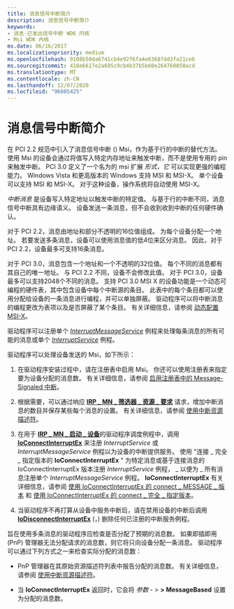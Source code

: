 ```yaml
---
title: 消息信号中断简介
description: 消息信号中断简介
keywords:
- 消息-已发出信号中断 WDK 内核
- Msi WDK 内核
ms.date: 06/16/2017
ms.localizationpriority: medium
ms.openlocfilehash: 9108b50da6741cb4e92f6fa4e63687dd3fa21ce6
ms.sourcegitcommit: 418e6617e2a695c9cb4b37b5b60e264760858acd
ms.translationtype: MT
ms.contentlocale: zh-CN
ms.lasthandoff: 12/07/2020
ms.locfileid: "96805425"
---
```

# <a name="introduction-to-message-signaled-interrupts"></a>消息信号中断简介


在 PCI 2.2 规范中引入了消息信号中断 () Msi，作为基于行的中断的替代方法。 使用 Msi 的设备会通过将值写入特定内存地址来触发中断，而不是使用专用的 pin 来触发中断。 PCI 3.0 定义了一个名为的 msi 扩展 *形式，它* 可以实现更强的编程能力。 Windows Vista 和更高版本的 Windows 支持 MSI 和 MSI-X。 单个设备可以支持 MSI 和 MSI-X。 对于这种设备，操作系统将自动使用 MSI-X。

*中断消息* 是设备写入特定地址以触发中断的特定值。 与基于行的中断不同，消息信号中断具有边缘语义。 设备发送一条消息，但不会收到收到中断的任何硬件确认。

对于 PCI 2.2，消息由地址和部分不透明的16位值组成。 为每个设备分配一个地址。 若要发送多条消息，设备可以使用消息值的低4位来区分消息。 因此，对于 PCI 2.2，设备最多可支持16条消息。

对于 PCI 3.0，消息包含一个地址和一个不透明的32位值。 每个不同的消息都有其自己的唯一地址。 与 PCI 2.2 不同，设备不会修改此值。 对于 PCI 3.0，设备最多可以支持2048个不同的消息。 支持 PCI 3.0 MSI X 的设备功能是一个动态可编程的硬件表，其中包含设备中每个中断源的条目。 此表中的每个条目都可以使用分配给设备的一条消息进行编程，并可以单独屏蔽。 驱动程序可以将中断消息的编程更改为表项以及是否屏蔽了某个条目。 有关详细信息，请参阅 [动态配置 MSI-X](dynamically-configuring-msi-x.md)。

驱动程序可以注册单个 [*InterruptMessageService*](/windows-hardware/drivers/ddi/wdm/nc-wdm-kmessage_service_routine) 例程来处理每条消息的所有可能的消息或单个 [*InterruptService*](/windows-hardware/drivers/ddi/wdm/nc-wdm-kservice_routine) 例程。

驱动程序可以处理设备发送的 Msi，如下所示：

1.  在驱动程序安装过程中，请在注册表中启用 Msi。 你还可以使用注册表来指定要为设备分配的消息数。 有关详细信息，请参阅 [启用注册表中的 Message-Signaled 中断](enabling-message-signaled-interrupts-in-the-registry.md)。

2.  根据需要，可以通过响应 [**IRP \_ MN \_ 筛选器 \_ 资源 \_ 要求**](./irp-mn-filter-resource-requirements.md) 请求，增加中断消息的数目并保存某些每个消息的设置。 有关详细信息，请参阅 [使用中断资源描述符](using-interrupt-resource-descriptors.md)。

3.  在用于 [**IRP \_ MN \_ 启动 \_ 设备**](./irp-mn-start-device.md)的驱动程序调度例程中，调用 [**IoConnectInterruptEx**](/windows-hardware/drivers/ddi/wdm/nf-wdm-ioconnectinterruptex) 来注册 *InterruptService* 或 *InterruptMessageService* 例程以为设备的中断提供服务。 使用 "连接 \_ 完全 \_ 指定版本的 **IoConnectInterruptEx** " 为特定消息或基于连接消息的 IoConnectInterruptEx 版本注册 *InterruptService* 例程， \_ 以便为 \_ 所有消息注册单个 *InterruptMessageService* 例程。 **IoConnectInterruptEx** 有关详细信息，请参阅 [使用 IoConnectInterruptEx 的 connect \_ MESSAGE \_ 版本](using-the-connect-message-based-version-of-ioconnectinterruptex.md) 和 [使用 IoConnectInterruptEx 的 connect \_ 完全 \_ 指定版本](using-the-connect-fully-specified-version-of-ioconnectinterruptex.md)。

4.  当驱动程序不再打算从设备中服务中断后，请在禁用设备的中断后调用 [**IoDisconnectInterruptEx**](/windows-hardware/drivers/ddi/wdm/nf-wdm-iodisconnectinterruptex) (，) 删除任何已注册的中断服务例程。

旨在使用多条消息的驱动程序应检查是否分配了预期的消息数。 如果即插即用 (PnP) 管理器无法分配请求的消息数，则它将只向设备分配一条消息。 驱动程序可以通过下列方式之一来检查实际分配的消息数：

-   PnP 管理器在其原始资源描述符列表中报告分配的消息数。 有关详细信息，请参阅 [使用中断资源描述符](using-interrupt-resource-descriptors.md)。

-   当 **IoConnectInterruptEx** 返回时，它会将 *参数* - &gt; **&gt; MessageBased** 设置为分配的消息数。

 

